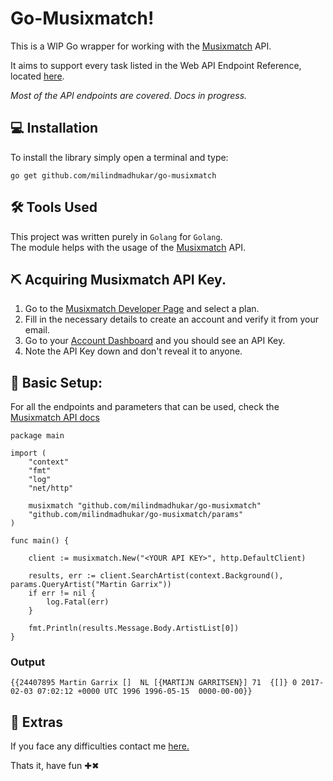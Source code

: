 
# Go-Musixmatch!

This is a WIP Go wrapper for working with the [Musixmatch](https://www.musixmatch.com/) API.

It aims to support every task listed in the Web API Endpoint Reference, located [here](https://developer.musixmatch.com/documentation).

*Most of the API endpoints are covered. Docs in progress.*


## 💻 Installation
To install the library simply open a terminal and type:
```
go get github.com/milindmadhukar/go-musixmatch
```

## ️️🛠️ Tools Used

This project was written purely in `Golang` for `Golang`.</br>
The module helps with the usage of the [Musixmatch](https://developer.musixmatch.com/documentation) API.

## ⛏️  Acquiring Musixmatch API Key.

1. Go to the [Musixmatch Developer Page](https://developer.musixmatch.com/plans) and select a plan.
1. Fill in the necessary details to create an account and verify it from your email.
1. Go to your [Account Dashboard](https://developer.musixmatch.com/admin/applications) and you should see an API Key.
1. Note the API Key down and don't reveal it to anyone.


## 🏁 Basic Setup:
For all the endpoints and parameters that can be used, check the [Musixmatch API docs](https://developer.musixmatch.com/documentation)

```
package main

import (
	"context"
	"fmt"
	"log"
	"net/http"

	musixmatch "github.com/milindmadhukar/go-musixmatch"
	"github.com/milindmadhukar/go-musixmatch/params"
)

func main() {

	client := musixmatch.New("<YOUR API KEY>", http.DefaultClient)

	results, err := client.SearchArtist(context.Background(), params.QueryArtist("Martin Garrix"))
	if err != nil {
		log.Fatal(err)
	}

	fmt.Println(results.Message.Body.ArtistList[0])
}
```

### Output
```
{{24407895 Martin Garrix []  NL [{MARTIJN GARRITSEN}] 71  {[]} 0 2017-02-03 07:02:12 +0000 UTC 1996 1996-05-15  0000-00-00}}
```


## 🧿 Extras

If you face any difficulties contact me [here.](https://milindm.me/contact/)

Thats it, have fun ✚✖
